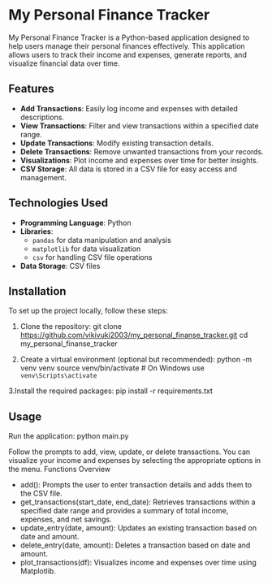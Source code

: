 # My Personal Finance Tracker

My Personal Finance Tracker is a Python-based application designed to help users manage their personal finances effectively. 
This application allows users to track their income and expenses, generate reports, and visualize financial data over time.

## **Features**

- **Add Transactions**: Easily log income and expenses with detailed descriptions.
- **View Transactions**: Filter and view transactions within a specified date range.
- **Update Transactions**: Modify existing transaction details.
- **Delete Transactions**: Remove unwanted transactions from your records.
- **Visualizations**: Plot income and expenses over time for better insights.
- **CSV Storage**: All data is stored in a CSV file for easy access and management.

## **Technologies Used**

- **Programming Language**: Python
- **Libraries**:
  - `pandas` for data manipulation and analysis
  - `matplotlib` for data visualization
  - `csv` for handling CSV file operations
- **Data Storage**: CSV files

## **Installation**

To set up the project locally, follow these steps:

1. Clone the repository:
   git clone https://github.com/vikivuki2003/my_personal_finanse_tracker.git
   cd my_personal_finanse_tracker
   
2. Create a virtual environment (optional but recommended):
python -m venv venv
source venv/bin/activate  # On Windows use `venv\Scripts\activate`

3.Install the required packages:
pip install -r requirements.txt


## **Usage**

Run the application:
python main.py

Follow the prompts to add, view, update, or delete transactions.
You can visualize your income and expenses by selecting the appropriate options in the menu.
Functions Overview
- add(): Prompts the user to enter transaction details and adds them to the CSV file.
- get_transactions(start_date, end_date): Retrieves transactions within a specified date range and provides a summary of total income, expenses, and net savings.
- update_entry(date, amount): Updates an existing transaction based on date and amount.
- delete_entry(date, amount): Deletes a transaction based on date and amount.
- plot_transactions(df): Visualizes income and expenses over time using Matplotlib.
